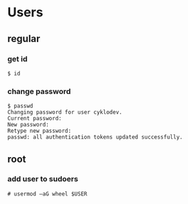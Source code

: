 # Users

## regular 

### get id 
    $ id

### change password
    $ passwd
    Changing password for user cyklodev.
    Current password:
    New password:
    Retype new password:
    passwd: all authentication tokens updated successfully.

    
## root 

### add user to sudoers
    # usermod –aG wheel $USER
    